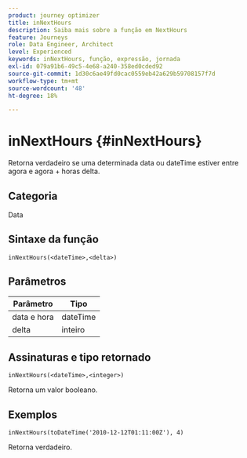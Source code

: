 ```yaml
---
product: journey optimizer
title: inNextHours
description: Saiba mais sobre a função em NextHours
feature: Journeys
role: Data Engineer, Architect
level: Experienced
keywords: inNextHours, função, expressão, jornada
exl-id: 079a91b6-49c5-4e68-a240-358ed0cded92
source-git-commit: 1d30c6ae49fd0cac0559eb42a629b59708157f7d
workflow-type: tm+mt
source-wordcount: '48'
ht-degree: 18%

---
```


# inNextHours {#inNextHours}

Retorna verdadeiro se uma determinada data ou dateTime estiver entre agora e agora + horas delta.

## Categoria

Data

## Sintaxe da função

`inNextHours(<dateTime>,<delta>)`

## Parâmetros

| Parâmetro | Tipo |
|-----------|------------------|
| data e hora | dateTime |
| delta | inteiro |

## Assinaturas e tipo retornado

`inNextHours(<dateTime>,<integer>)`

Retorna um valor booleano.

## Exemplos

`inNextHours(toDateTime('2010-12-12T01:11:00Z'), 4)`

Retorna verdadeiro.
